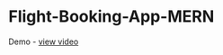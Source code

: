 # Flight-Booking-App-MERN
Demo - <a href="https://drive.google.com/file/d/1HCzZ-xjre5ssY-Hpxb4uoHASIWB4rlvb/view">view video</a>

